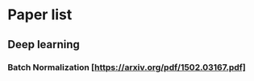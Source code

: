 # Paper list











## Deep learning

### Batch Normalization [https://arxiv.org/pdf/1502.03167.pdf]